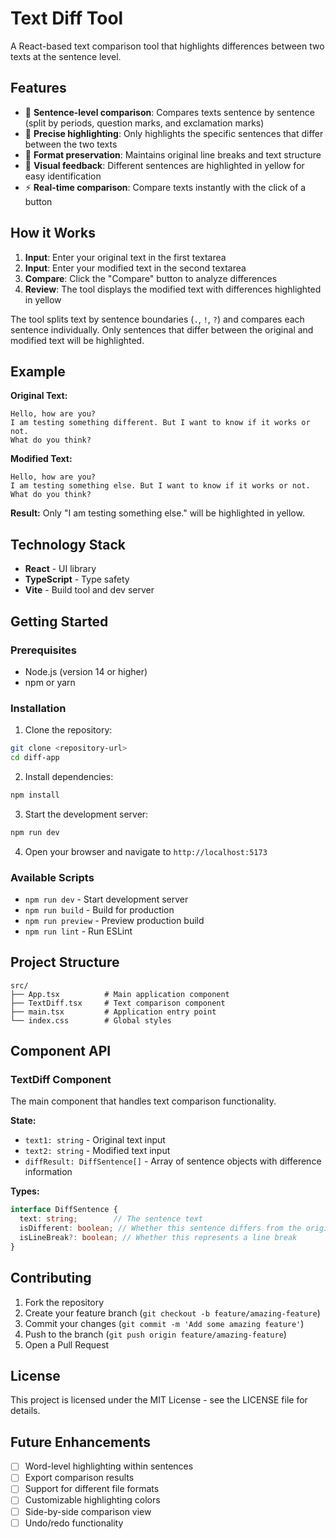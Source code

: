 # Text Diff Tool

A React-based text comparison tool that highlights differences between two texts at the sentence level.

## Features

- 📝 **Sentence-level comparison**: Compares texts sentence by sentence (split by periods, question marks, and exclamation marks)
- 🎯 **Precise highlighting**: Only highlights the specific sentences that differ between the two texts
- 📄 **Format preservation**: Maintains original line breaks and text structure
- 🎨 **Visual feedback**: Different sentences are highlighted in yellow for easy identification
- ⚡ **Real-time comparison**: Compare texts instantly with the click of a button

## How it Works

1. **Input**: Enter your original text in the first textarea
2. **Input**: Enter your modified text in the second textarea  
3. **Compare**: Click the "Compare" button to analyze differences
4. **Review**: The tool displays the modified text with differences highlighted in yellow

The tool splits text by sentence boundaries (`.`, `!`, `?`) and compares each sentence individually. Only sentences that differ between the original and modified text will be highlighted.

## Example

**Original Text:**
```
Hello, how are you?
I am testing something different. But I want to know if it works or not.
What do you think?
```

**Modified Text:**
```
Hello, how are you?
I am testing something else. But I want to know if it works or not.
What do you think?
```

**Result:** Only "I am testing something else." will be highlighted in yellow.

## Technology Stack

- **React** - UI library
- **TypeScript** - Type safety
- **Vite** - Build tool and dev server

## Getting Started

### Prerequisites

- Node.js (version 14 or higher)
- npm or yarn

### Installation

1. Clone the repository:
```bash
git clone <repository-url>
cd diff-app
```

2. Install dependencies:
```bash
npm install
```

3. Start the development server:
```bash
npm run dev
```

4. Open your browser and navigate to `http://localhost:5173`

### Available Scripts

- `npm run dev` - Start development server
- `npm run build` - Build for production
- `npm run preview` - Preview production build
- `npm run lint` - Run ESLint

## Project Structure

```
src/
├── App.tsx          # Main application component
├── TextDiff.tsx     # Text comparison component
├── main.tsx         # Application entry point
└── index.css        # Global styles
```

## Component API

### TextDiff Component

The main component that handles text comparison functionality.

**State:**
- `text1: string` - Original text input
- `text2: string` - Modified text input  
- `diffResult: DiffSentence[]` - Array of sentence objects with difference information

**Types:**
```typescript
interface DiffSentence {
  text: string;        // The sentence text
  isDifferent: boolean; // Whether this sentence differs from the original
  isLineBreak?: boolean; // Whether this represents a line break
}
```

## Contributing

1. Fork the repository
2. Create your feature branch (`git checkout -b feature/amazing-feature`)
3. Commit your changes (`git commit -m 'Add some amazing feature'`)
4. Push to the branch (`git push origin feature/amazing-feature`)
5. Open a Pull Request

## License

This project is licensed under the MIT License - see the LICENSE file for details.

## Future Enhancements

- [ ] Word-level highlighting within sentences
- [ ] Export comparison results
- [ ] Support for different file formats
- [ ] Customizable highlighting colors
- [ ] Side-by-side comparison view
- [ ] Undo/redo functionality
